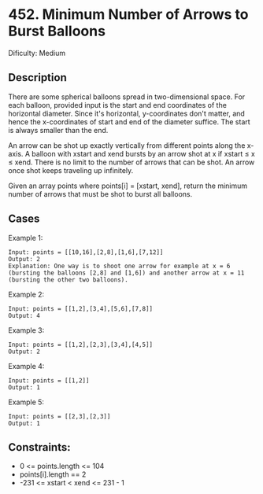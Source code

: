 # 452. Minimum Number of Arrows to Burst Balloons

Dificulty: Medium

## Description

There are some spherical balloons spread in two-dimensional space.
For each balloon, provided input is the start and end coordinates of the horizontal diameter.
Since it's horizontal, y-coordinates don't matter, and hence the x-coordinates of start and end of the diameter suffice.
The start is always smaller than the end.

An arrow can be shot up exactly vertically from different points along the x-axis.
A balloon with xstart and xend bursts by an arrow shot at x if xstart ≤ x ≤ xend.
There is no limit to the number of arrows that can be shot. An arrow once shot keeps traveling up infinitely.

Given an array points where points[i] = [xstart, xend], return the minimum number of arrows that must be shot to burst all balloons.

## Cases

Example 1:

```
Input: points = [[10,16],[2,8],[1,6],[7,12]]
Output: 2
Explanation: One way is to shoot one arrow for example at x = 6 (bursting the balloons [2,8] and [1,6]) and another arrow at x = 11 (bursting the other two balloons).
```

Example 2:

```
Input: points = [[1,2],[3,4],[5,6],[7,8]]
Output: 4
```

Example 3:

```
Input: points = [[1,2],[2,3],[3,4],[4,5]]
Output: 2
```

Example 4:

```
Input: points = [[1,2]]
Output: 1
```

Example 5:

```
Input: points = [[2,3],[2,3]]
Output: 1
```


## Constraints:

- 0 <= points.length <= 104
- points[i].length == 2
- -231 <= xstart < xend <= 231 - 1
